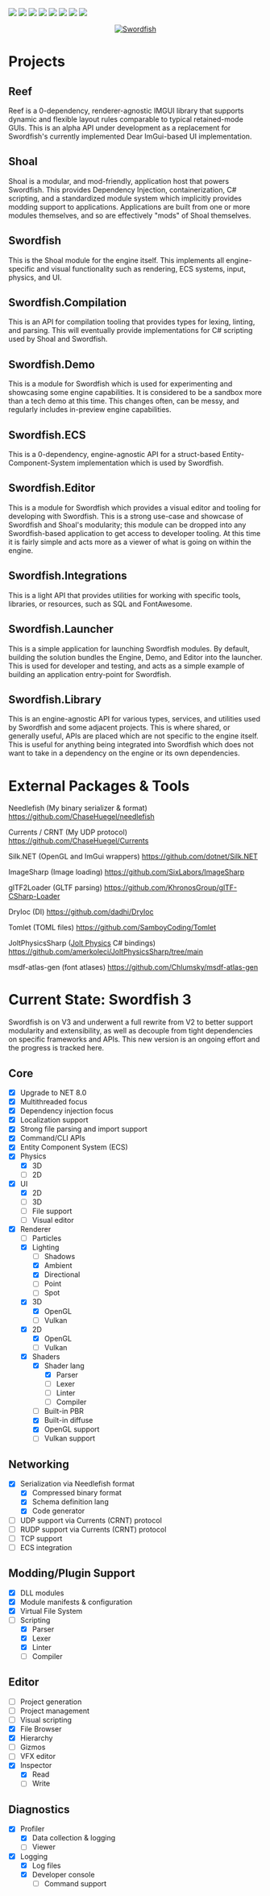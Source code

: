 [![](https://img.shields.io/nuget/v/Swordfish?label=Swordfish)](https://www.nuget.org/packages/Swordfish/)
[![](https://img.shields.io/nuget/v/Swordfish.Library?label=Library)](https://www.nuget.org/packages/Swordfish.Library/)
[![](https://img.shields.io/nuget/v/Swordfish.Integrations?label=Integrations)](https://www.nuget.org/packages/Swordfish.Integrations/)
[![](https://img.shields.io/nuget/v/Swordfish.ECS?label=ECS)](https://www.nuget.org/packages/Swordfish.ECS/)
[![](https://img.shields.io/nuget/v/Needlefish?label=Needlefish)](https://www.nuget.org/packages/Needlefish/)
[![](https://img.shields.io/nuget/v/Shoal?label=Shoal)](https://www.nuget.org/packages/Shoal/)
[![](https://img.shields.io/nuget/v/Swordfish.Compilation?label=Compilation)](https://www.nuget.org/packages/Swordfish.Compilation/)
[![](https://img.shields.io/nuget/v/Reef?label=Reef)](https://www.nuget.org/packages/Reef/)

<p align="center">
  <a href="">
    <img alt="Swordfish" src="Swordfish/Manifest/banner.png">
  </a>
</p>

# Projects

## Reef
Reef is a 0-dependency, renderer-agnostic IMGUI library that supports dynamic and flexible layout rules comparable to typical retained-mode GUIs. This is an alpha API under development as a replacement for Swordfish's currently implemented Dear ImGui-based UI implementation.

## Shoal
Shoal is a modular, and mod-friendly, application host that powers Swordfish. This provides Dependency Injection, containerization, C# scripting, and a standardized module system which implicitly provides modding support to applications. Applications are built from one or more modules themselves, and so are effectively "mods" of Shoal themselves.

## Swordfish
This is the Shoal module for the engine itself. This implements all engine-specific and visual functionality such as rendering, ECS systems, input, physics, and UI.

## Swordfish.Compilation
This is an API for compilation tooling that provides types for lexing, linting, and parsing. This will eventually provide implementations for C# scripting used by Shoal and Swordfish.

## Swordfish.Demo
This is a module for Swordfish which is used for experimenting and showcasing some engine capabilities. It is considered to be a sandbox more than a tech demo at this time. This changes often, can be messy, and regularly includes in-preview engine capabilities.

## Swordfish.ECS
This is a 0-dependency, engine-agnostic API for a struct-based Entity-Component-System implementation which is used by Swordfish.

## Swordfish.Editor
This is a module for Swordfish which provides a visual editor and tooling for developing with Swordfish. This is a strong use-case and showcase of Swordfish and Shoal's modularity; this module can be dropped into any Swordfish-based application to get access to developer tooling. At this time it is fairly simple and acts more as a viewer of what is going on within the engine.

## Swordfish.Integrations
This is a light API that provides utilities for working with specific tools, libraries, or resources, such as SQL and FontAwesome.

## Swordfish.Launcher
This is a simple application for launching Swordfish modules. By default, building the solution bundles the Engine, Demo, and Editor into the launcher. This is used for developer and testing, and acts as a simple example of building an application entry-point for Swordfish.

## Swordfish.Library
This is an engine-agnostic API for various types, services, and utilities used by Swordfish and some adjacent projects. This is where shared, or generally useful, APIs are placed which are not specific to the engine itself. This is useful for anything being integrated into Swordfish which does not want to take in a dependency on the engine or its own dependencies.

# External Packages & Tools
Needlefish (My binary serializer & format) https://github.com/ChaseHuegel/needlefish

Currents / CRNT (My UDP protocol) https://github.com/ChaseHuegel/Currents

Silk.NET (OpenGL and ImGui wrappers) https://github.com/dotnet/Silk.NET

ImageSharp (Image loading) https://github.com/SixLabors/ImageSharp

glTF2Loader (GLTF parsing) https://github.com/KhronosGroup/glTF-CSharp-Loader

DryIoc (DI) https://github.com/dadhi/DryIoc

Tomlet (TOML files) https://github.com/SamboyCoding/Tomlet

JoltPhysicsSharp ([Jolt Physics](https://github.com/jrouwe/JoltPhysics) C# bindings) https://github.com/amerkoleci/JoltPhysicsSharp/tree/main

msdf-atlas-gen (font atlases) https://github.com/Chlumsky/msdf-atlas-gen

# Current State: Swordfish 3
Swordfish is on V3 and underwent a full rewrite from V2 to better support modularity and extensibility, as well as decouple from tight dependencies on specific frameworks and APIs. This new version is an ongoing effort and the progress is tracked here.

## Core
- [x] Upgrade to NET 8.0
- [x] Multithreaded focus
- [x] Dependency injection focus
- [x] Localization support
- [x] Strong file parsing and import support
- [x] Command/CLI APIs
- [x] Entity Component System (ECS)
- [x] Physics
  - [x] 3D
  - [ ] 2D
- [x] UI
    - [x] 2D
    - [ ] 3D
    - [ ] File support
    - [ ] Visual editor
- [x] Renderer
  - [ ] Particles
  - [x] Lighting
    - [ ] Shadows
    - [x] Ambient
    - [x] Directional
    - [ ] Point
    - [ ] Spot
  - [x] 3D
    - [x] OpenGL
    - [ ] Vulkan
  - [x] 2D
    - [x] OpenGL
    - [ ] Vulkan
  - [x] Shaders
    - [x] Shader lang
      - [x] Parser
      - [ ] Lexer
      - [ ] Linter
      - [ ] Compiler
    - [ ] Built-in PBR
    - [x] Built-in diffuse
    - [x] OpenGL support
    - [ ] Vulkan support

## Networking
- [x] Serialization via Needlefish format
  - [x] Compressed binary format
  - [x] Schema definition lang
  - [x] Code generator
- [ ] UDP support via Currents (CRNT) protocol
- [ ] RUDP support via Currents (CRNT) protocol
- [ ] TCP support
- [ ] ECS integration

## Modding/Plugin Support
- [x] DLL modules
- [x] Module manifests & configuration
- [x] Virtual File System
- [ ] Scripting
  - [x] Parser
  - [x] Lexer
  - [x] Linter
  - [ ] Compiler

## Editor
- [ ] Project generation
- [ ] Project management
- [ ] Visual scripting
- [x] File Browser
- [x] Hierarchy
- [ ] Gizmos
- [ ] VFX editor
- [x] Inspector
  - [x] Read
  - [ ] Write

## Diagnostics
- [x] Profiler
  - [x] Data collection & logging
  - [ ] Viewer
- [x] Logging
  - [x] Log files
  - [x] Developer console
    - [ ] Command support